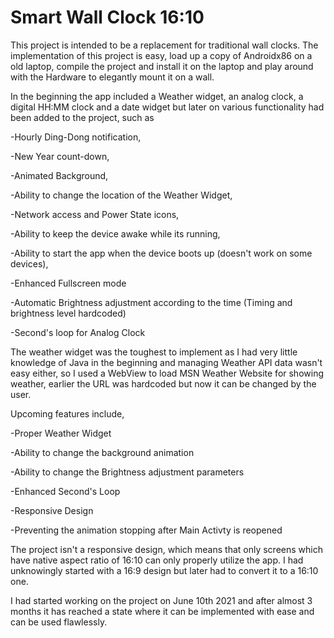 # Smart Wall Clock 16:10
This project is intended to be a replacement for traditional wall clocks. The implementation of this project is easy, load up a copy of Androidx86 on a old laptop, compile the project and install it on the laptop and play around with the Hardware to elegantly mount it on a wall. 

In the beginning the app included a Weather widget, an analog clock, a digital HH:MM clock and a date widget but later on various functionality had been added to the project, such as 

-Hourly Ding-Dong notification, 

-New Year count-down, 

-Animated Background, 

-Ability to change the location of the Weather Widget, 

-Network access and Power State icons, 

-Ability to keep the device awake while its running, 

-Ability to start the app when the device boots up (doesn't work on some devices), 

-Enhanced Fullscreen mode

-Automatic Brightness adjustment according to the time (Timing and brightness level hardcoded)

-Second's loop for Analog Clock

The weather widget was the toughest to implement as I had very little knowledge of Java in the beginning and managing Weather API data wasn't easy either, so I used a WebView to load MSN Weather Website for showing weather, earlier the URL was hardcoded but now it can be changed by the user.

Upcoming features include,

-Proper Weather Widget

-Ability to change the background animation

-Ability to change the Brightness adjustment parameters

-Enhanced Second's Loop

-Responsive Design

-Preventing the animation stopping after Main Activty is reopened

The project isn't a responsive design, which means that only screens which have native aspect ratio of 16:10 can only properly utilize the app. I had unknowingly started with a 16:9 design but later had to convert it to a 16:10 one.

I had started working on the project on June 10th 2021 and after almost 3 months it has reached a state where it can be implemented with ease and can be used flawlessly.

